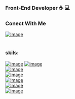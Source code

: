  
### Front-End Developer  :coffee:	 :computer:	
### Conect With Me
  
[![image](https://img.shields.io/badge/Gmail-D14836?style=for-the-badge&logo=gmail&logoColor=white&url=https://m.entezarian2@gmail.com)](https://m.entezarian2@gmail.com)

#
### skils:

[![image](https://img.shields.io/badge/HTML5-4d0400?&style=for-the-badge&logo=HTML5)]() 
[![image](https://img.shields.io/badge/CSS3-0d004d?&style=for-the-badge&logo=CSS3)]()  
[![image](https://img.shields.io/badge/Library-Bootstrap-7952B3?&style=for-the-badge&logo=Bootstrap&labelColor=black)]()  
[![image](https://img.shields.io/badge/language-JavaScript-ffe100?&style=for-the-badge&logo=JavaScript&labelColor=black)]()  
[![image](https://img.shields.io/badge/Library-ReactJs-026bc7?&style=for-the-badge&logo=React&labelColor=black)]()  
[![image](https://img.shields.io/badge/next.js-000000?style=for-the-badge&logo=nextdotjs&logoColor=white)]()  
[![image](https://img.shields.io/badge/versioncontrol-git-F05032?&style=for-the-badge&logo=Git&labelColor=black)]()  
